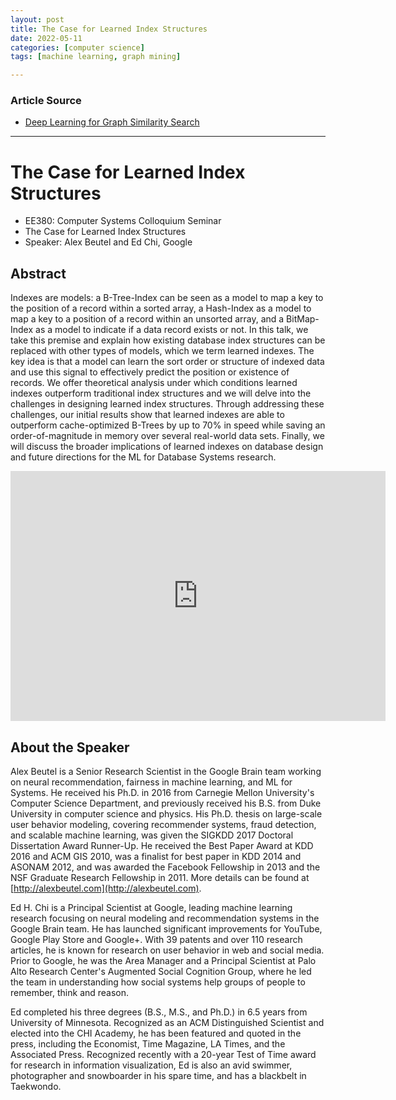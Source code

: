 ```yaml
---
layout: post
title: The Case for Learned Index Structures
date: 2022-05-11
categories: [computer science]
tags: [machine learning, graph mining]

---
```


### Article Source

* [Deep Learning for Graph Similarity Search](https://www.youtube.com/watch?v=3-RojKPQgDE&list=PLV6fThPld-zMRZVPNY0kZsBHhHLGqozu5)


---

# The Case for Learned Index Structures

* EE380: Computer Systems Colloquium Seminar
* The Case for Learned Index Structures 
* Speaker: Alex Beutel and Ed Chi, Google

## Abstract

Indexes are models: a B-Tree-Index can be seen as a model to map a key to the position of a record within a sorted array, a Hash-Index as a model to map a key to a position of a record within an unsorted array, and a BitMap-Index as a model to indicate if a data record exists or not. In this talk, we take this premise and explain how existing database index structures can be replaced with other types of models, which we term learned indexes. The key idea is that a model can learn the sort order or structure of indexed data and use this signal to effectively predict the position or existence of records. We offer theoretical analysis under which conditions learned indexes outperform traditional index structures and we will delve into the challenges in designing learned index structures. Through addressing these challenges, our initial results show that learned indexes are able to outperform cache-optimized B-Trees by up to 70% in speed while saving an order-of-magnitude in memory over several real-world data sets. Finally, we will discuss the broader implications of learned indexes on database design and future directions for the ML for Database Systems research.


<iframe width="600" height="400" src="https://www.youtube.com/embed/NaqJO7rrXy0" title="YouTube video player" frameborder="0" allow="accelerometer; autoplay; clipboard-write; encrypted-media; gyroscope; picture-in-picture" allowfullscreen></iframe>


## About the Speaker

Alex Beutel is a Senior Research Scientist in the Google Brain team working on neural recommendation, fairness in machine learning, and ML for Systems. He received his Ph.D. in 2016 from Carnegie Mellon University's Computer Science Department, and previously received his B.S. from Duke University in computer science and physics. His Ph.D. thesis on large-scale user behavior modeling, covering recommender systems, fraud detection, and scalable machine learning, was given the SIGKDD 2017 Doctoral Dissertation Award Runner-Up. He received the Best Paper Award at KDD 2016 and ACM GIS 2010, was a finalist for best paper in KDD 2014 and ASONAM 2012, and was awarded the Facebook Fellowship in 2013 and the NSF Graduate Research Fellowship in 2011. More details can be found at [http://alexbeutel.com](http://alexbeutel.com).

Ed H. Chi is a Principal Scientist at Google, leading machine learning research focusing on neural modeling and recommendation systems in the Google Brain team. He has launched significant improvements for YouTube, Google Play Store and Google+. With 39 patents and over 110 research articles, he is known for research on user behavior in web and social media. Prior to Google, he was the Area Manager and a Principal Scientist at Palo Alto Research Center's Augmented Social Cognition Group, where he led the team in understanding how social systems help groups of people to remember, think and reason.

Ed completed his three degrees (B.S., M.S., and Ph.D.) in 6.5 years from University of Minnesota. Recognized as an ACM Distinguished Scientist and elected into the CHI Academy, he has been featured and quoted in the press, including the Economist, Time Magazine, LA Times, and the Associated Press. Recognized recently with a 20-year Test of Time award for research in information visualization, Ed is also an avid swimmer, photographer and snowboarder in his spare time, and has a blackbelt in Taekwondo.